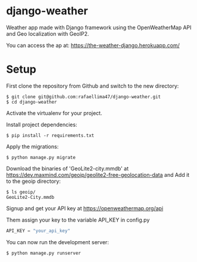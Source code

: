 # django-weather
Weather app made with Django framework using the OpenWeatherMap API and Geo localization with GeoIP2.

You can access the ap at: https://the-weather-django.herokuapp.com/

# Setup
First clone the repository from Github and switch to the new directory:

    $ git clone git@github.com:rafaellima47/django-weather.git
    $ cd django-weather
    
Activate the virtualenv for your project.
    
Install project dependencies:

    $ pip install -r requirements.txt
    
    
Apply the migrations:

    $ python manage.py migrate


Download the binaries of 'GeoLite2-city.mmdb' at https://dev.maxmind.com/geoip/geolite2-free-geolocation-data and Add it to the geoip directory:

    $ ls geoip/
    GeoLite2-City.mmdb


Signup and get your API key at https://openweathermap.org/api

Them assign your key to the variable API_KEY in config.py

```python
API_KEY = "your_api_key"
```


You can now run the development server:

    $ python manage.py runserver
